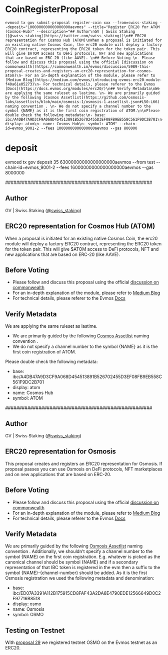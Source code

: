 # CoinRegisterProposal
    evmosd tx gov submit-proposal register-coin xxx --from=swiss-staking --deposit="1000000000000000000aevmos" --title="Register ERC20 for ATOM (Cosmos-Hub)" --description="## Author\nGV | Swiss Staking ([@swiss_staking](https://twitter.com/swiss_staking))\n## ERC20 representation for Cosmos Hub (ATOM)\nWhen a proposal is initiated for an existing native Cosmos Coin, the erc20 module will deploy a factory ERC20 contract, representing the ERC20 token for the token pair. This will give $ATOM access to DeFi protocols, NFT and new applications that are based on ERC-20 (like AAVE). \n## Before Voting \n- Please follow and discuss this proposal using the official [discussion on commonwealth](https://commonwealth.im/evmos/discussion/5989-this-proposal-creates-and-registers-an-erc20-representation-for-cosmos-atom)\n- For an in-depth explanation of the module, please refer to [Medium Blog](https://medium.com/evmos/introducing-evmos-erc20-module-f40a61e05273)\n- For technical details, please referer to the Evmos [Docs](https://docs.evmos.org/modules/erc20/)\n## Verify Metadata\nWe are applying the same ruleset as lastime. \n- We are primarily guided by the following [Cosmos Assetlist](https://github.com/osmosis-labs/assetlists/blob/main/osmosis-1/osmosis-1.assetlist.json#L50-L66) naming convention . \n- We do not specify a channel number to the symbol {NAME} as it is the first coin registration of ATOM.\n\nPlease double check the following metadata:\n- base: ibc/A4DB47A9D3CF9A068D454513891B526702455D3EF08FB9EB558C561F9DC2B701\n- display: atom\n- name: Cosmos Hub\n- symbol: ATOM" --chain-id=evmos_9001-2 --fees 10000000000000000aevmos --gas 800000

# deposit
 evmosd tx gov deposit 35 63000000000000000000aevmos --from test --chain-id=evmos_9001-2 --fees 16000000000000000000aevmos --gas 8000000



#####################################################
## Author
GV | Swiss Staking ([@swiss_staking](https://twitter.com/swiss_staking))
## ERC20 representation for Cosmos Hub (ATOM)
When a proposal is initiated for an existing native Cosmos Coin, the erc20 module will deploy a factory ERC20 contract, representing the ERC20 token for the token pair. This will give $ATOM access to DeFi protocols, NFT and new applications that are based on ERC-20 (like AAVE). 
## Before Voting 
- Please follow and discuss this proposal using the official [discussion on commonwealth](https://commonwealth.im/evmos/discussion/5989-this-proposal-creates-and-registers-an-erc20-representation-for-cosmos-atom)
- For an in-depth explanation of the module, please refer to [Medium Blog](https://medium.com/evmos/introducing-evmos-erc20-module-f40a61e05273)
- For technical details, please referer to the Evmos [Docs](https://docs.evmos.org/modules/erc20/)
## Verify Metadata
We are applying the same ruleset as lastime. 
- We are primarily guided by the following [Cosmos Assetlist](https://github.com/osmosis-labs/assetlists/blob/main/osmosis-1/osmosis-1.assetlist.json#L50-L66) naming convention . 
- We do not specify a channel number to the symbol {NAME} as it is the first coin registration of ATOM.

Please double check the following metadata:
- base: ibc/A4DB47A9D3CF9A068D454513891B526702455D3EF08FB9EB558C561F9DC2B701
- display: atom
- name: Cosmos Hub
- symbol: ATOM



#####################################################
## Author
GV | Swiss Staking ([@swiss_staking](https://twitter.com/swiss_staking))
## ERC20 representation for Osmosis
This proposal creates and registers an ERC20 representation for Osmosis. If proposal passes you can use Osmosis on DeFi protocols, NFT marketplaces and on new applications that are based on ERC-20.
## Before Voting 
- Please follow and discuss this proposal using the official [discussion on commonwealth](https://commonwealth.im/evmos/discussion/4969-this-proposal-creates-and-registers-an-erc20-representation-for-osmosis)
- For an in-depth explanation of the module, please refer to [Medium Blog](https://medium.com/evmos/introducing-evmos-erc20-module-f40a61e05273)
- For technical details, please referer to the Evmos [Docs](https://docs.evmos.org/modules/erc20/)
## Verify Metadata
We are primarily guided by the following [Osmosis Assetlist](https://github.com/osmosis-labs/assetlists/blob/main/osmosis-1/osmosis-1.assetlist.json#L5-L22) naming convention . Additionally, we shouldn't specify a channel number to the symbol {NAME} on the first coin registration. E.g. whatever is picked as the canonical channel should be symbol {NAME} and if a secondary representation of that IBC token is registered in the evm then a suffix to the symbol {NAME}-{channel-number} should be added. As it is the first Osmosis registration we used the following metadata and denomination:
- base: ibc/ED07A3391A112B175915CD8FAF43A2DA8E4790EDE12566649D0C2F97716B8518
- display: osmo
- name: Osmosis
- symbol: OSMO
## Testing on Testnet
With [proposal 29](https://testnet.mintscan.io/evmos-testnet/proposals/29) we registered testnet OSMO on the Evmos testnet as an ERC20. 


